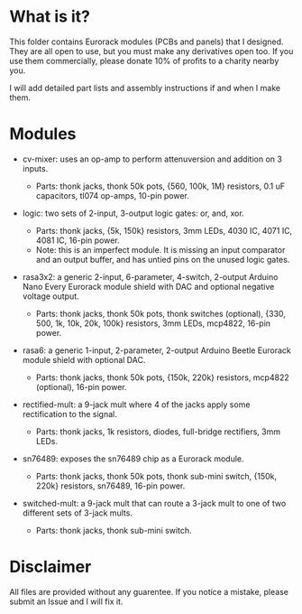 # What is it?

This folder contains Eurorack modules (PCBs and panels) that I designed. They are all open to use, but you must make any derivatives open too. If you use them commercially, please donate 10% of profits to a charity nearby you.

I will add detailed part lists and assembly instructions if and when I make them.

# Modules

* cv-mixer: uses an op-amp to perform attenuversion and addition on 3 inputs.
	* Parts: thonk jacks, thonk 50k pots, {560, 100k, 1M} resistors, 0.1 uF capacitors, tl074 op-amps, 10-pin power.

* logic: two sets of 2-input, 3-output logic gates: or, and, xor.
	* Parts: thonk jacks, {5k, 150k} resistors, 3mm LEDs, 4030 IC, 4071 IC, 4081 IC, 16-pin power.
	* Note: this is an imperfect module. It is missing an input comparator and an output buffer, and has untied pins on the unused logic gates.

* rasa3x2: a generic 2-input, 6-parameter, 4-switch, 2-output Arduino Nano Every Eurorack module shield with DAC and optional negative voltage output.
	* Parts: thonk jacks, thonk 50k pots, thonk switches (optional), {330, 500, 1k, 10k, 20k, 100k} resistors, 3mm LEDs, mcp4822, 16-pin power.

* rasa6: a generic 1-input, 2-parameter, 2-output Arduino Beetle Eurorack module shield with optional DAC.
	* Parts: thonk jacks, thonk 50k pots, {150k, 220k} resistors, mcp4822 (optional), 16-pin power.

* rectified-mult: a 9-jack mult where 4 of the jacks apply some rectification to the signal.
	* Parts: thonk jacks, 1k resistors, diodes, full-bridge rectifiers, 3mm LEDs.

* sn76489: exposes the sn76489 chip as a Eurorack module.
	* Parts: thonk jacks, thonk 50k pots, thonk sub-mini switch, {150k, 220k} resistors, sn76489, 16-pin power.

* switched-mult: a 9-jack mult that can route a 3-jack mult to one of two different sets of 3-jack mults.
	* Parts: thonk jacks, thonk sub-mini switch.

# Disclaimer

All files are provided without any guarentee. If you notice a mistake, please submit an Issue and I will fix it.
